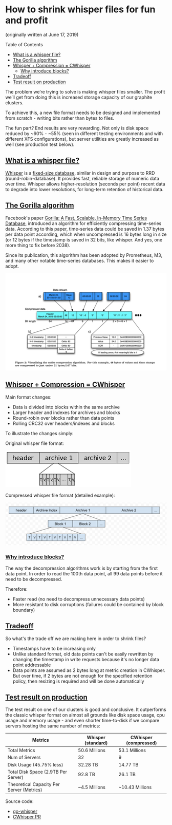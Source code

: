# How to shrink whisper files for fun and profit

(originally written at June 17, 2019)

Table of Contents

* [What is a whisper file?](#what_is_a_whisper_file)
* [The Gorilla algorithm](#the_gorilla_algorithm)
* [Whisper + Compression = CWhisper](#whisper_compression_c_whisper)
  * [Why introduce blocks?](#why_introduce_blocks)
* [Tradeoff](#tradeoff)
* [Test result on production](#test_result_on_production)

The problem we’re trying to solve is making whisper files smaller. The profit we’ll get from doing this is increased storage capacity of our graphite clusters.

To achieve this, a new file format needs to be designed and implemented from scratch - writing bits rather than bytes to files.

The fun part? End results are very rewarding. Not only is disk space reduced by ~60% - ~55% (seen in different testing environments and with different XFS configurations), but server utilities are greatly increased as well (see production test below).

## [What is a whisper file?](#what_is_a_whisper_file)

[Whisper](https://graphite.readthedocs.io/en/latest/whisper.html) is a [fixed-size database](https://www.aosabook.org/en/graphite.html), similar in design and purpose to RRD (round-robin-database). It provides fast, reliable storage of numeric data over time. Whisper allows higher-resolution (seconds per point) recent data to degrade into lower resolutions, for long-term retention of historical data.

## [The Gorilla algorithm](#the_gorilla_algorithm)

Facebook's paper [Gorilla: A Fast, Scalable, In-Memory Time Series Database](https://www.vldb.org/pvldb/vol8/p1816-teller.pdf), introduced an algorithm for efficiently compressing time-series data. According to this paper, time-series data could be saved in 1.37 bytes per data point according, which when uncompressed is 16 bytes long in size (or 12 bytes if the timestamp is saved in 32 bits, like whisper. And yes, one more thing to fix before 2038).

Since its publication, this algorithm has been adopted by Prometheus, M3, and many other notable time-series databases. This makes it easier to adopt.

![](images/image2.png)

## [Whisper + Compression = CWhisper](#whisper_compression_c_whisper)

Main format changes:

* Data is divided into blocks within the same archive
* Larger header and indexes for archives and blocks
* Round-robin over blocks rather than data points
* Rolling CRC32 over headers/indexes and blocks

To illustrate the changes simply:

Original whisper file format:

![](images/image1.png)

Compressed whisper file format (detailed example):

![](images/image3.png)

### [Why introduce blocks?](#why_introduce_blocks)

The way the decompression algorithms work is by starting from the first data point. In order to read the 100th data point, all 99 data points before it need to be decompressed.

Therefore:

* Faster read (no need to decompress unnecessary data points)
* More resistant to disk corruptions (failures could be contained by block boundary)

## [Tradeoff](#tradeoff)

So what's the trade off we are making here in order to shrink files?

* Timestamps have to be increasing only
* Unlike standard format, old data points can't be easily rewritten by changing the timestamp in write requests because it's no longer data point addressable
* Data points are assumed as 2 bytes long at metric creation in CWhisper. But over time, if 2 bytes are not enough for the specified retention policy, then resizing is required and will be done automatically

## [Test result on production](#test_result_on_production)

The test result on one of our clusters is good and conclusive. It outperforms the classic whisper format on almost all grounds like disk space usage, cpu usage and memory usage - and even shorter time-to-disk if we compare servers hosting the same number of metrics:

| Metrics | Whisper (standard) | CWhisper (compressed) |
|---|---|---|
| Total Metrics | 50.6 Millions | 53.1 Millions |
| Num of Servers  | 32  | 9 |
| Disk Usage (45.75% less) | 32.28 TB | 14.77 TB |
| Total Disk Space (2.9TB Per Server) | 92.8 TB | 26.1 TB |
| Theoretical Capacity Per Server (Metrics) | ~4.5 Millions | ~10.43 Millions |

Source code:

* [go-whisper](https://github.com/go-graphite/go-whisper/)
* [CWhisper PR](https://github.com/go-graphite/go-whisper/pull/1)
